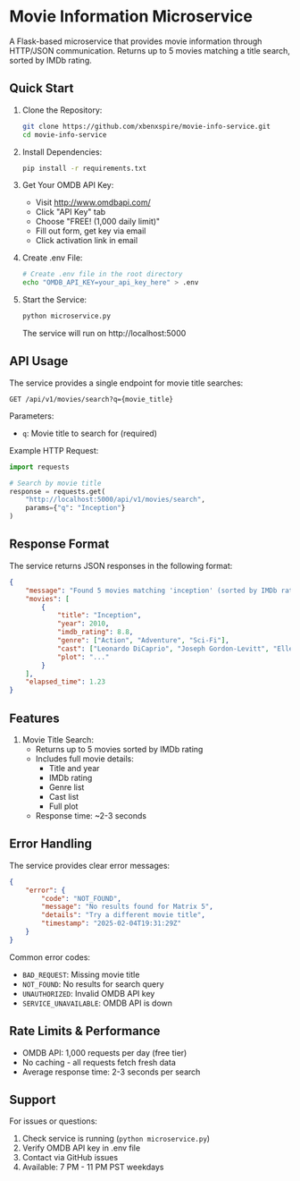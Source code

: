 # Movie Information Microservice

A Flask-based microservice that provides movie information through HTTP/JSON communication. Returns up to 5 movies matching a title search, sorted by IMDb rating.

## Quick Start

1. Clone the Repository:
   ```bash
   git clone https://github.com/xbenxspire/movie-info-service.git
   cd movie-info-service
   ```

2. Install Dependencies:
   ```bash
   pip install -r requirements.txt
   ```

3. Get Your OMDB API Key:
   - Visit http://www.omdbapi.com/
   - Click "API Key" tab
   - Choose "FREE! (1,000 daily limit)"
   - Fill out form, get key via email
   - Click activation link in email

4. Create .env File:
   ```bash
   # Create .env file in the root directory
   echo "OMDB_API_KEY=your_api_key_here" > .env
   ```

5. Start the Service:
   ```bash
   python microservice.py
   ```
   The service will run on http://localhost:5000

## API Usage

The service provides a single endpoint for movie title searches:

```
GET /api/v1/movies/search?q={movie_title}
```

Parameters:
- `q`: Movie title to search for (required)

Example HTTP Request:
```python
import requests

# Search by movie title
response = requests.get(
    "http://localhost:5000/api/v1/movies/search",
    params={"q": "Inception"}
)
```

## Response Format

The service returns JSON responses in the following format:

```json
{
    "message": "Found 5 movies matching 'inception' (sorted by IMDb rating):",
    "movies": [
        {
            "title": "Inception",
            "year": 2010,
            "imdb_rating": 8.8,
            "genre": ["Action", "Adventure", "Sci-Fi"],
            "cast": ["Leonardo DiCaprio", "Joseph Gordon-Levitt", "Ellen Page"],
            "plot": "..."
        }
    ],
    "elapsed_time": 1.23
}
```

## Features

1. Movie Title Search:
   - Returns up to 5 movies sorted by IMDb rating
   - Includes full movie details:
     * Title and year
     * IMDb rating
     * Genre list
     * Cast list
     * Full plot
   - Response time: ~2-3 seconds

## Error Handling

The service provides clear error messages:

```json
{
    "error": {
        "code": "NOT_FOUND",
        "message": "No results found for Matrix 5",
        "details": "Try a different movie title",
        "timestamp": "2025-02-04T19:31:29Z"
    }
}
```

Common error codes:
- `BAD_REQUEST`: Missing movie title
- `NOT_FOUND`: No results for search query
- `UNAUTHORIZED`: Invalid OMDB API key
- `SERVICE_UNAVAILABLE`: OMDB API is down

## Rate Limits & Performance

- OMDB API: 1,000 requests per day (free tier)
- No caching - all requests fetch fresh data
- Average response time: 2-3 seconds per search

## Support

For issues or questions:
1. Check service is running (`python microservice.py`)
2. Verify OMDB API key in .env file
3. Contact via GitHub issues
4. Available: 7 PM - 11 PM PST weekdays
